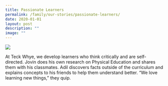 ```yaml
---
title: Passionate Learners
permalink: /family/our-stories/passionate-learners/
date: 2020-01-01
layout: post
description: ""
image: ""
---
```

![](/images/PassionateLearner.jpg)

At Teck Whye, we develop learners who think critically and are self-directed. Jovin does his own research on Physical Education and shares them with his classmates. Adil discovers facts outside of the curriculum and explains concepts to his friends to help them understand better. “We love learning new things,” they quip.